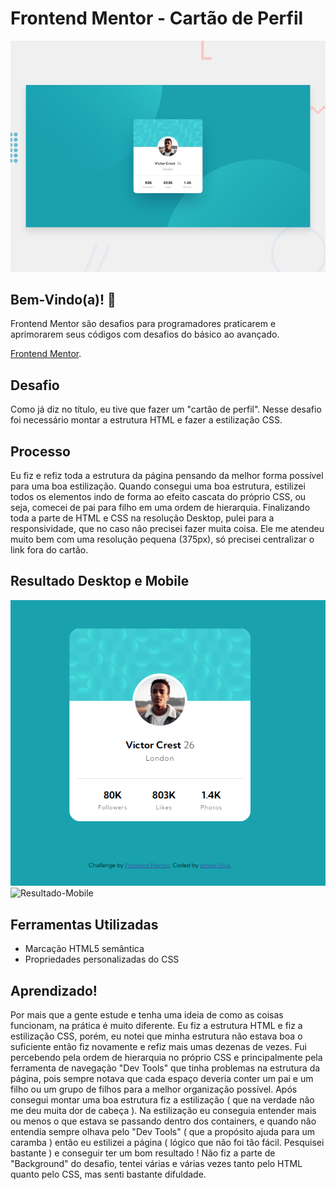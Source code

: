 # Frontend Mentor - Cartão de Perfil

![Design preview for the Profile card component coding challenge](./design/desktop-preview.jpg)

## Bem-Vindo(a)! 👋

Frontend Mentor são desafios para programadores praticarem e aprimorarem seus códigos com desafios do básico ao avançado.

[Frontend Mentor](https://www.frontendmentor.io).

## Desafio

Como já diz no título, eu tive que fazer um "cartão de perfil". Nesse desafio foi necessário montar a estrutura HTML e fazer a estilização CSS.

## Processo

Eu fiz e refiz toda a estrutura da página pensando da melhor forma possível para uma boa estilização. Quando consegui uma boa estrutura, estilizei todos os elementos indo de forma ao efeito cascata do próprio CSS, ou seja, comecei de pai para filho em uma ordem de hierarquia.
Finalizando toda a parte de HTML e CSS na resolução Desktop, pulei para a responsividade, que no caso não precisei fazer muita coisa. Ele me atendeu muito bem com uma resolução pequena (375px), só precisei centralizar o link fora do cartão.

## Resultado Desktop e Mobile

![Resultado-Desktop](./design/resultado-desktop.png)
![Resultado-Mobile](./designresultado-mobile.png)

## Ferramentas Utilizadas

- Marcação HTML5 semântica
- Propriedades personalizadas do CSS

## Aprendizado!

Por mais que a gente estude e tenha uma ideia de como as coisas funcionam, na prática é muito diferente. Eu fiz a estrutura HTML e fiz a estilização CSS, porém, eu notei que minha estrutura não estava boa o suficiente então fiz novamente e refiz mais umas dezenas de vezes. Fui percebendo pela ordem de hierarquia no próprio CSS e principalmente pela ferramenta de navegação "Dev Tools" que tinha problemas na estrutura da página, pois sempre notava que cada espaço deveria conter um pai e um filho ou um grupo de filhos para a melhor organização possível.
Após consegui montar uma boa estrutura fiz a estilização ( que na verdade não me deu muita dor de cabeça ). Na estilização eu conseguia entender mais ou menos o que estava se passando dentro dos containers, e quando não entendia sempre olhava pelo "Dev Tools" ( que a propósito ajuda para um caramba ) então eu estilizei a página ( lógico que não foi tão fácil. Pesquisei bastante ) e conseguir ter um bom resultado ! Não fiz a parte de "Background" do desafio, tentei várias e várias vezes tanto pelo HTML quanto pelo CSS, mas senti bastante difuldade.
